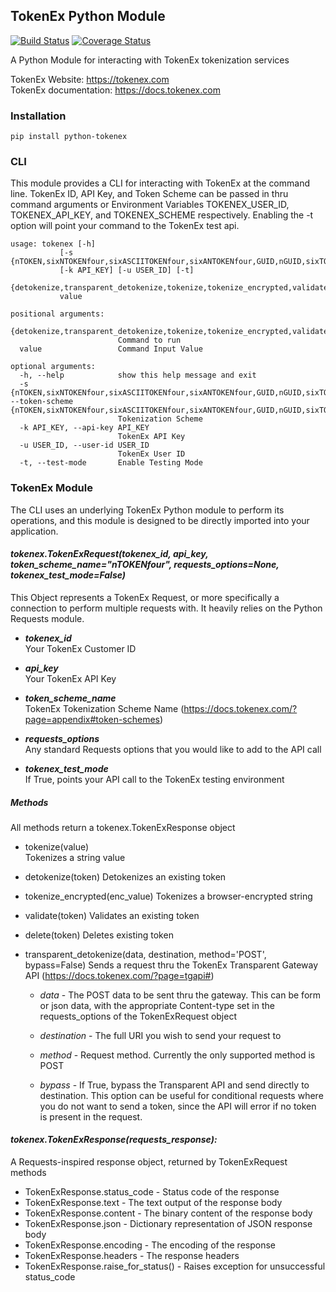 ## TokenEx Python Module

[![Build Status](https://travis-ci.org/tablethotels/python-tokenex.svg?branch=master)](https://travis-ci.org/tablethotels/python-tokenex)
[![Coverage Status](https://coveralls.io/repos/github/tablethotels/python-tokenex/badge.svg?branch=master)](https://coveralls.io/github/tablethotels/python-tokenex?branch=master)

A Python Module for interacting with TokenEx tokenization services

TokenEx Website:  https://tokenex.com  
TokenEx documentation: https://docs.tokenex.com

### Installation

    pip install python-tokenex

### CLI

This module provides a CLI for interacting with TokenEx at the command 
line.  TokenEx ID, API Key, and Token Scheme can be passed in thru command arguments
or Environment Variables TOKENEX_USER_ID, TOKENEX_API_KEY, and TOKENEX_SCHEME
respectively.  Enabling the -t option will point your command to the 
TokenEx test api.

    usage: tokenex [-h]
               [-s {nTOKEN,sixNTOKENfour,sixASCIITOKENfour,sixANTOKENfour,GUID,nGUID,sixTOKENfour,nTOKENfour,fourTOKENfour,fourASCIITOKENfour,TOKENfourNonLuhn,sixTOKENfourNonLuhn,ASCIITOKEN,SSN,ANTOKENAUTO,fourTOKENfourNonLuhn,fourANTOKENfour,TOKEN,ANTOKEN,TOKENfour,ASCIITOKENAUTO,NTOKENAUTO,ASCIITOKENfour,fourNTOKENfour,ANTOKENfour}]
               [-k API_KEY] [-u USER_ID] [-t]
               {detokenize,transparent_detokenize,tokenize,tokenize_encrypted,validate,delete}
               value

    positional arguments:
      {detokenize,transparent_detokenize,tokenize,tokenize_encrypted,validate,delete}
                            Command to run
      value                 Command Input Value
    
    optional arguments:
      -h, --help            show this help message and exit
      -s {nTOKEN,sixNTOKENfour,sixASCIITOKENfour,sixANTOKENfour,GUID,nGUID,sixTOKENfour,nTOKENfour,fourTOKENfour,fourASCIITOKENfour,TOKENfourNonLuhn,sixTOKENfourNonLuhn,ASCIITOKEN,SSN,ANTOKENAUTO,fourTOKENfourNonLuhn,fourANTOKENfour,TOKEN,ANTOKEN,TOKENfour,ASCIITOKENAUTO,NTOKENAUTO,ASCIITOKENfour,fourNTOKENfour,ANTOKENfour}, --token-scheme {nTOKEN,sixNTOKENfour,sixASCIITOKENfour,sixANTOKENfour,GUID,nGUID,sixTOKENfour,nTOKENfour,fourTOKENfour,fourASCIITOKENfour,TOKENfourNonLuhn,sixTOKENfourNonLuhn,ASCIITOKEN,SSN,ANTOKENAUTO,fourTOKENfourNonLuhn,fourANTOKENfour,TOKEN,ANTOKEN,TOKENfour,ASCIITOKENAUTO,NTOKENAUTO,ASCIITOKENfour,fourNTOKENfour,ANTOKENfour}
                            Tokenization Scheme
      -k API_KEY, --api-key API_KEY
                            TokenEx API Key
      -u USER_ID, --user-id USER_ID
                            TokenEx User ID
      -t, --test-mode       Enable Testing Mode

### TokenEx Module

The CLI uses an underlying TokenEx Python module to perform its operations, and this module
is designed to be directly imported into your application.

#### _tokenex.TokenExRequest(tokenex_id, api_key, token_scheme_name="nTOKENfour", requests_options=None, tokenex_test_mode=False)_

This Object represents a TokenEx Request, or more specifically a connection to perform multiple 
requests with.  It heavily relies on the Python Requests module.

* _**tokenex_id**_  
Your TokenEx Customer ID

* _**api_key**_  
Your TokenEx API Key

* _**token_scheme_name**_  
TokenEx Tokenization Scheme Name (https://docs.tokenex.com/?page=appendix#token-schemes)

* _**requests_options**_  
Any standard Requests options that you would like to add to the API call

* _**tokenex_test_mode**_  
If True, points your API call to the TokenEx testing environment

##### _Methods_

All methods return a tokenex.TokenExResponse object

* tokenize(value)  
Tokenizes a string value

* detokenize(token)
Detokenizes an existing token

* tokenize_encrypted(enc_value)
Tokenizes a browser-encrypted string

* validate(token)
Validates an existing token

* delete(token)
Deletes existing token

* transparent_detokenize(data, destination, method='POST', bypass=False)
Sends a request thru the TokenEx Transparent Gateway API (https://docs.tokenex.com/?page=tgapi#)

    * _data_ - The POST data to be sent thru the gateway.  This can be form or json data, with the 
    appropriate Content-type set in the requests_options of the TokenExRequest object
    
    * _destination_ - The full URI you wish to send your request to
    
    * _method_ - Request method.  Currently the only supported method is POST
    
    * _bypass_ - If True, bypass the Transparent API and send directly to destination.  This option
    can be useful for conditional requests where you do not want to send a token, since the API
    will error if no token is present in the request.
    
#### _tokenex.TokenExResponse(requests_response):_

A Requests-inspired response object, returned by TokenExRequest methods

* TokenExResponse.status_code - Status code of the response
* TokenExResponse.text - The text output of the response body
* TokenExResponse.content - The binary content of the response body
* TokenExResponse.json - Dictionary representation of JSON response body
* TokenExResponse.encoding - The encoding of the response
* TokenExResponse.headers - The response headers
* TokenExResponse.raise_for_status() - Raises exception for unsuccessful status_code
